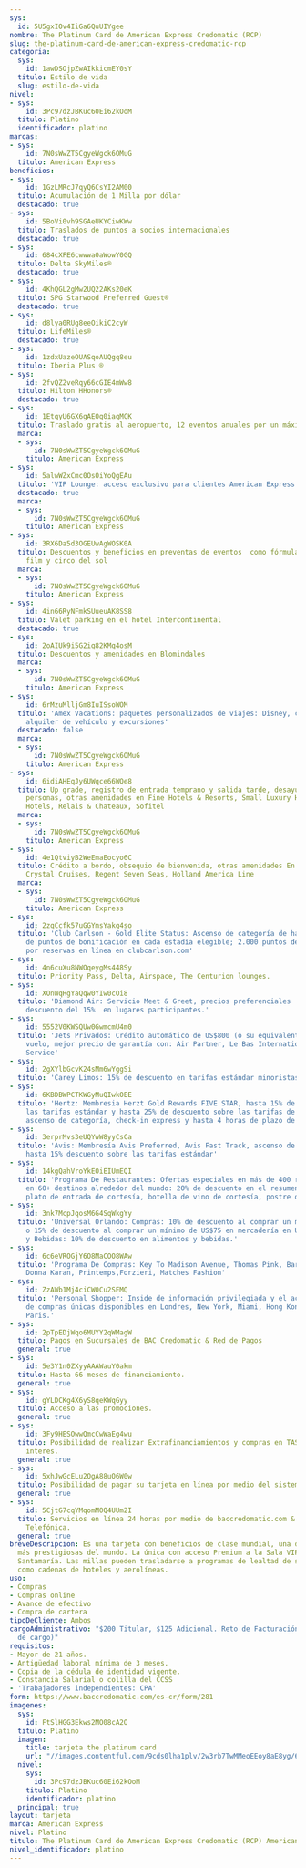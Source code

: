 ```yaml
---
sys:
  id: 5U5gxIOv4IiGa6QuUIYgee
nombre: The Platinum Card de American Express Credomatic (RCP)
slug: the-platinum-card-de-american-express-credomatic-rcp
categoria:
  sys:
    id: 1awDSOjpZwAIkkicmEY0sY
  titulo: Estilo de vida
  slug: estilo-de-vida
nivel:
- sys:
    id: 3Pc97dzJBKuc60Ei62kOoM
  titulo: Platino
  identificador: platino
marcas:
- sys:
    id: 7N0sWwZT5CgyeWgck6OMuG
  titulo: American Express
beneficios:
- sys:
    id: 1GzLMRcJ7qyQ6CsYI2AM00
  titulo: Acumulación de 1 Milla por dólar
  destacado: true
- sys:
    id: 5BoVi0vh9SGAeUKYCiwKWw
  titulo: Traslados de puntos a socios internacionales
  destacado: true
- sys:
    id: 684cXFE6cwwwa0aWowY0GQ
  titulo: Delta SkyMiles®
  destacado: true
- sys:
    id: 4KhQGL2gMw2UQ22AKs20eK
  titulo: SPG Starwood Preferred Guest®
  destacado: true
- sys:
    id: d8lya0RUg8eeOikiC2cyW
  titulo: LifeMiles®
  destacado: true
- sys:
    id: 1zdxUazeOUASqoAUQgq8eu
  titulo: Iberia Plus ®
- sys:
    id: 2fvQZ2veRqy66cGIE4mWw8
  titulo: Hilton HHonors®
  destacado: true
- sys:
    id: 1EtqyU6GX6gAEOq0iaqMCK
  titulo: Traslado gratis al aeropuerto, 12 eventos anuales por un máximo de $30
  marca:
  - sys:
      id: 7N0sWwZT5CgyeWgck6OMuG
    titulo: American Express
- sys:
    id: 5alwWZxCmc0OsOiYoQgEAu
  titulo: 'VIP Lounge: acceso exclusivo para clientes American Express'
  destacado: true
  marca:
  - sys:
      id: 7N0sWwZT5CgyeWgck6OMuG
    titulo: American Express
- sys:
    id: 3RX6Da5d3OGEUwAgWOSK0A
  titulo: Descuentos y beneficios en preventas de eventos  como fórmula 1, tribecca
    film y circo del sol
  marca:
  - sys:
      id: 7N0sWwZT5CgyeWgck6OMuG
    titulo: American Express
- sys:
    id: 4in66RyNFmkSUueuAK8SS8
  titulo: Valet parking en el hotel Intercontinental
  destacado: true
- sys:
    id: 2oAIUk9i5G2iq82KMq4osM
  titulo: Descuentos y amenidades en Blomindales
  marca:
  - sys:
      id: 7N0sWwZT5CgyeWgck6OMuG
    titulo: American Express
- sys:
    id: 6rMzuMlljGm8IuISsoWOM
  titulo: 'Amex Vacations: paquetes personalizados de viajes: Disney, cruceros, hoteles,
    alquiler de vehículo y excursiones'
  destacado: false
  marca:
  - sys:
      id: 7N0sWwZT5CgyeWgck6OMuG
    titulo: American Express
- sys:
    id: 6idiAHEqJy6UWqce66WQe8
  titulo: Up grade, registro de entrada temprano y salida tarde, desayuno para dos
    personas, otras amenidades en Fine Hotels & Resorts, Small Luxury Hotels, Design
    Hotels, Relais & Chateaux, Sofitel
  marca:
  - sys:
      id: 7N0sWwZT5CgyeWgck6OMuG
    titulo: American Express
- sys:
    id: 4e1QtviyB2WeEmaEocyo6C
  titulo: Crédito a bordo, obsequio de bienvenida, otras amenidades En Silversea Cruises,
    Crystal Cruises, Regent Seven Seas, Holland America Line
  marca:
  - sys:
      id: 7N0sWwZT5CgyeWgck6OMuG
    titulo: American Express
- sys:
    id: 2zqCcfk57uGGYmsYakg4so
  titulo: 'Club Carlson - Gold Elite Status: Ascenso de categoría de habitación; 50%
    de puntos de bonificación en cada estadía elegible; 2.000 puntos de bonificación
    por reservas en línea en clubcarlson.com'
- sys:
    id: 4n6cuXu8NWOqeygMs448Sy
  titulo: Priority Pass, Delta, Airspace, The Centurion lounges.
- sys:
    id: XOnWqHgYaQqw0YIw0cOi8
  titulo: 'Diamond Air: Servicio Meet & Greet, precios preferenciales  a 50 + lugares,  un
    descuento del 15%  en lugares participantes.'
- sys:
    id: 5552V0KWSQUw0GwmcmU4m0
  titulo: 'Jets Privados: Crédito automático de US$800 (o su equivalente local) por
    vuelo, mejor precio de garantía con: Air Partner, Le Bas International Y Air Charter
    Service'
- sys:
    id: 2gXYlbGcvK24sMm6wYggSi
  titulo: 'Carey Limos: 15% de descuento en tarifas estándar minoristas Carey.'
- sys:
    id: 6KBDBWPCTKWGyMuQIwkOEE
  titulo: 'Hertz: Membresia Herzt Gold Rewards FIVE STAR, hasta 15% de descuento sobre
    las tarifas estándar y hasta 25% de descuento sobre las tarifas de Prestige Collection,
    ascenso de categoría, check-in express y hasta 4 horas de plazo de gracia.'
- sys:
    id: 3erprMvs3eUQYwW8yyCsCa
  titulo: 'Avis: Membresía Avis Preferred, Avis Fast Track, ascenso de categoría,
    hasta 15% descuento sobre las tarifas estándar'
- sys:
    id: 14kgQahVroYkEOiEIUmEQI
  titulo: 'Programa De Restaurantes: Ofertas especiales en más de 400 restaurantes
    en 60+ destinos alrededor del mundo: 20% de descuento en el resumen de su factura,
    plato de entrada de cortesía, botella de vino de cortesía, postre de cortesía.'
- sys:
    id: 3nk7McpJqosM6G4SqWkgYy
  titulo: 'Universal Orlando: Compras: 10% de descuento al comprar un mínimo de US$50
    o 15% de descuento al comprar un mínimo de US$75 en mercadería en Universal Orlando.  Alimentos
    y Bebidas: 10% de descuento en alimentos y bebidas.'
- sys:
    id: 6c6eVROGjY6O8MaCOO8WAw
  titulo: 'Programa De Compras: Key To Madison Avenue, Thomas Pink, Barneys New York,
    Donna Karan, Printemps,Forzieri, Matches Fashion'
- sys:
    id: ZzAWb1Mj4ciCW0Cu2SEMQ
  titulo: 'Personal Shopper: Inside de información privilegiada y el acceso a oportunidades
    de compras únicas disponibles en Londres, New York, Miami, Hong Kong, Sydney y
    Paris.'
- sys:
    id: 2pTpEDjWqo6MUYY2qWMagW
  titulo: Pagos en Sucursales de BAC Credomatic & Red de Pagos
  general: true
- sys:
    id: 5e3Y1n0ZXyyAAAWauY0akm
  titulo: Hasta 66 meses de financiamiento.
  general: true
- sys:
    id: gYLDCKg4X6yS8qeKWqGyy
  titulo: Acceso a las promociones.
  general: true
- sys:
    id: 3Fy9HESOwwQmcCwWaEg4wu
  titulo: Posibilidad de realizar Extrafinanciamientos y compras en TASA CERO sin
    interes.
  general: true
- sys:
    id: 5xhJwGcELu2OgA88uO6W0w
  titulo: Posibilidad de pagar su tarjeta en línea por medio del sistema SINPE.
  general: true
- sys:
    id: 5CjtG7cqYMqomM0Q4UUm2I
  titulo: Servicios en línea 24 horas por medio de baccredomatic.com & a la Central
    Telefónica.
  general: true
breveDescripcion: Es una tarjeta con beneficios de clase mundial, una de las tarjetas
  más prestigiosas del mundo. La única con acceso Premium a la Sala VIP del aeropuerto
  Santamaría. Las millas pueden trasladarse a programas de lealtad de socios internacionales
  como cadenas de hoteles y aerolíneas.
uso:
- Compras
- Compras online
- Avance de efectivo
- Compra de cartera
tipoDeCliente: Ambos
cargoAdministrativo: "$200 Titular, $125 Adicional. Reto de Facturación $500 ($17
  de cargo)"
requisitos:
- Mayor de 21 años.
- Antigüedad laboral mínima de 3 meses.
- Copia de la cédula de identidad vigente.
- Constancia Salarial o colilla del CCSS
- 'Trabajadores independientes: CPA'
form: https://www.baccredomatic.com/es-cr/form/281
imagenes:
  sys:
    id: FtSlHGG3Ekws2MO08cA2O
  titulo: Platino
  imagen:
    title: tarjeta the platinum card
    url: "//images.contentful.com/9cds0lha1plv/2w3rb7TwMMeoEEoy8aE8yg/65d6e9a9b9ac521ed63304b822056aab/tarjeta_the_platinum_card.jpg"
  nivel:
    sys:
      id: 3Pc97dzJBKuc60Ei62kOoM
    titulo: Platino
    identificador: platino
  principal: true
layout: tarjeta
marca: American Express
nivel: Platino
titulo: The Platinum Card de American Express Credomatic (RCP) American Express Platino
nivel_identificador: platino
---
```

